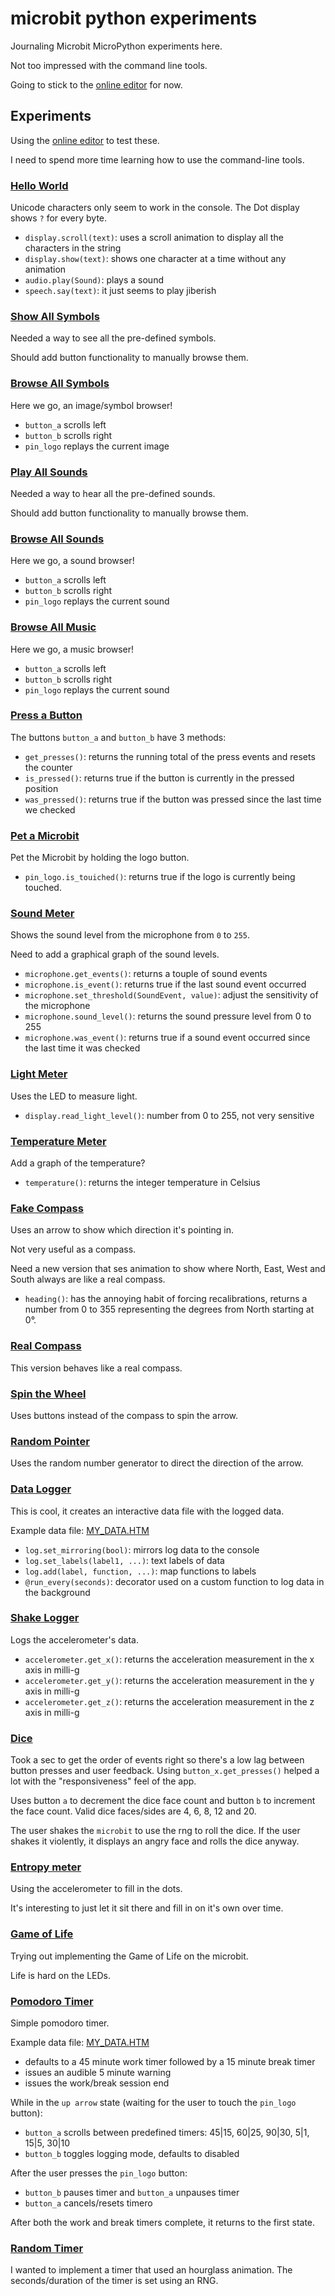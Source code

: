 # microbit python experiments

Journaling Microbit MicroPython experiments here.

Not too impressed with the command line tools.

Going to stick to the [online editor](https://python.microbit.org/v/3) for now.

## Experiments

Using the [online editor](https://python.microbit.org/v/3) to test these.

I need to spend more time learning how to use the command-line tools.

### [Hello World](./src/hello-world.py)

Unicode characters only seem to work in the console.
The Dot display shows `?` for every byte.

- `display.scroll(text)`: uses a scroll animation to display all the characters in the string
- `display.show(text)`: shows one character at a time without any animation
- `audio.play(Sound)`: plays a sound
- `speech.say(text)`: it just seems to play jiberish

### [Show All Symbols](./src/show-all-symbols.py)

Needed a way to see all the pre-defined symbols.

Should add button functionality to manually browse them.

### [Browse All Symbols](./src/browse-all-symbols.py)

Here we go, an image/symbol browser!

- `button_a` scrolls left
- `button_b` scrolls right
- `pin_logo` replays the current image

### [Play All Sounds](./src/play-all-sounds.py)

Needed a way to hear all the pre-defined sounds.

Should add button functionality to manually browse them.

### [Browse All Sounds](./src/browse-all-sounds.py)

Here we go, a sound browser!

- `button_a` scrolls left
- `button_b` scrolls right
- `pin_logo` replays the current sound

### [Browse All Music](./src/browse-all-music.py)

Here we go, a music browser!

- `button_a` scrolls left
- `button_b` scrolls right
- `pin_logo` replays the current sound

### [Press a Button](./src/press-a-button.py)

The buttons `button_a` and `button_b` have 3 methods:

- `get_presses()`: returns the running total of the press events and resets the counter
- `is_pressed()`: returns true if the button is currently in the pressed position
- `was_pressed()`: returns true if the button was pressed since the last time we checked

### [Pet a Microbit](./src/pet-the-microbit.py)

Pet the Microbit by holding the logo button.

- `pin_logo.is_touiched()`: returns true if the logo is currently being touched.

### [Sound Meter](./src/sound-meter.py)

Shows the sound level from the microphone from `0` to `255`.

Need to add a graphical graph of the sound levels.

- `microphone.get_events()`: returns a touple of sound events
- `microphone.is_event()`: returns true if the last sound event occurred
- `microphone.set_threshold(SoundEvent, value)`: adjust the sensitivity of the microphone
- `microphone.sound_level()`: returns the sound pressure level from 0 to 255
- `microphone.was_event()`: returns true if a sound event occurred since the last time it was checked

### [Light Meter](./src/light-meter.py)

Uses the LED to measure light.

- `display.read_light_level()`: number from 0 to 255, not very sensitive

### [Temperature Meter](./src/temperature-meter.py)

Add a graph of the temperature?

- `temperature()`: returns the integer temperature in Celsius

### [Fake Compass](./src/compass-fake.py)

Uses an arrow to show which direction it's pointing in.

Not very useful as a compass.

Need a new version that ses animation to show where North, East, West and South always are like a real compass.

- `heading()`: has the annoying habit of forcing recalibrations, returns a number from 0 to 355 representing the degrees from North starting at 0°.

### [Real Compass](./src/compass-real.py)

This version behaves like a real compass.

### [Spin the Wheel](./src/spin-the-wheel.py)

Uses buttons instead of the compass to spin the arrow.

### [Random Pointer](./src/random-pointer.py)

Uses the random number generator to direct the direction of the arrow.

### [Data Logger](./src/data-logger.py)

This is cool, it creates an interactive data file with the logged data.

Example data file: [MY_DATA.HTM](./data/data-logger.htm)

- `log.set_mirroring(bool)`: mirrors log data to the console
- `log.set_labels(label1, ...)`: text labels of data
- `log.add(label, function, ...)`: map functions to labels
- `@run_every(seconds)`: decorator used on a custom function to log data in the background

### [Shake Logger](./src/shake-logger.py)

Logs the accelerometer's data.

- `accelerometer.get_x()`: returns the acceleration measurement in the x axis in milli-g
- `accelerometer.get_y()`: returns the acceleration measurement in the y axis in milli-g
- `accelerometer.get_z()`: returns the acceleration measurement in the z axis in milli-g

### [Dice](./src/dice.py)

Took a sec to get the order of events right so there's a low lag between button presses and user feedback.
Using `button_x.get_presses()` helped a lot with the "responsiveness" feel of the app.

Uses button `a` to decrement the dice face count and button `b` to increment the face count. Valid dice faces/sides are 4, 6, 8, 12 and 20.

The user shakes the `microbit` to use the rng to roll the dice.
If the user shakes it violently, it displays an angry face and rolls the dice anyway.

### [Entropy meter](./src/entropy-meter.py)

Using the accelerometer to fill in the dots.

It's interesting to just let it sit there and fill in on it's own over time.

### [Game of Life](./src/game-of-life.py)

Trying out implementing the Game of Life on the microbit.

Life is hard on the LEDs.

### [Pomodoro Timer](./src/pomodoro-timer.py)

Simple pomodoro timer.

Example data file: [MY_DATA.HTM](./data/pomodoro-timer.htm)

- defaults to a 45 minute work timer followed by a 15 minute break timer
- issues an audible 5 minute warning
- issues the work/break session end

While in the `up arrow` state (waiting for the user to touch the `pin_logo` button):

- `button_a` scrolls between predefined timers: 45|15, 60|25, 90|30, 5|1, 15|5, 30|10
- `button_b` toggles logging mode, defaults to disabled

After the user presses the `pin_logo` button:

- `button_b` pauses timer and `button_a` unpauses timer
- `button_a` cancels/resets timero

After both the work and break timers complete, it returns to the first state.

### [Random Timer](./src/random-timer.py)

I wanted to implement a timer that used an hourglass animation.
The seconds/duration of the timer is set using an RNG.
